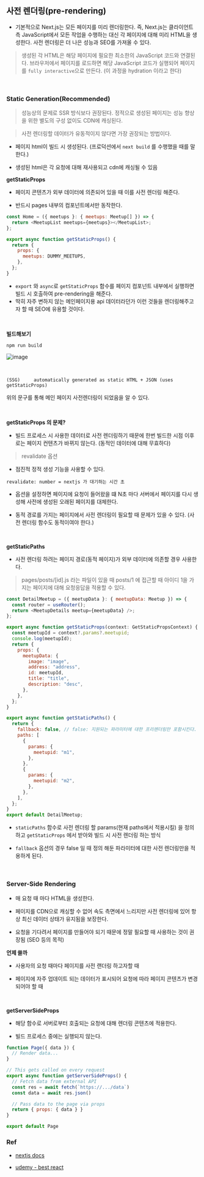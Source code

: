 

## 사전 렌더링(pre-rendering)


- 기본적으로 Next.js는 모든 페이지를 미리 렌더링한다. 즉, Next.js는 클라이언트 측 JavaScript에서 모든 작업을 수행하는 대신 각 페이지에 대해 미리 HTML을 생성한다. 사전 렌더링은 더 나은 성능과 SEO를 가져올 수 있다.

> 생성된 각 HTML은 해당 페이지에 필요한 최소한의 JavaScript 코드와 연결된다. 브라우저에서 페이지를 로드하면 해당 JavaScript 코드가 실행되어 페이지를 `fully interactive`으로 만든다. (이 과정을 hydration 이라고 한다)

<br>


### Static Generation(Recommended)

> 성능상의 문제로 SSR 방식보다 권장된다. 정적으로 생성된 페이지는 성능 향상을 위한 별도의 구성 없이도 CDN에 캐싱된다.

> 사전 렌더링할 데이터가 유동적이지 않다면 가장 권장되는 방법이다.

- 페이지 html이 빌드 시 생성된다. (프로덕션에서 `next build` 를 수행했을 때를 말한다.)

- 생성된 html은 각 요청에 대해 재사용되고 cdn에 캐싱될 수 있음



**getStaticProps**

- 페이지 콘텐츠가 외부 데이터에 의존되어 있을 때 이를 사전 렌더링 해준다.

- 반드시 pages 내부의 컴포넌트에서만 동작한다.


```javascript
const Home = ({ meetups }: { meetups: Meetup[] }) => {
  return <MeetupList meetups={meetups}></MeetupList>;
};

export async function getStaticProps() {
  return {
    props: {
      meetups: DUMMY_MEETUPS,
    },
  };
}
```

- `export` 와 `async`로 `getStaticProps` 함수를 페이지 컴포넌트 내부에서 실행하면 빌드 시 호출하여 pre-rendering을 해준다.
- 딱히 자주 변하지 않는 메인페이지용 api 데이터라던가 이런 것들을 렌더링해주고자 할 때 SEO에 유용할 것이다.


<br>


**빌드해보기**

```
npm run build
```

![image](https://user-images.githubusercontent.com/76927397/195970502-8f8bc0a8-f8f4-4aaf-b70e-bfb669c279c7.png)

<br>


```shell
(SSG)     automatically generated as static HTML + JSON (uses getStaticProps)
```

위의 문구를 통해 메인 페이지 사전렌더링이 되었음을 알 수 있다.

<br>

**getStaticProps 의 문제?**

- 빌드 프로세스 시 사용한 데이터로 사전 렌더링하기 때문에 한번 빌드한 시점 이후로는 페이지 컨텐츠가 바뀌지 않는다. (동적인 데이터에 대해 무효하다)

> revalidate 옵션

- 점진적 정적 생성 기능을 사용할 수 있다.


```
revalidate: number = nextjs 가 대기하는 시간 초
```

- 옵션을 설정하면 페이지에 요청이 들어왔을 떄 N초 마다 서버에서 페이지를 다시 생성해 사전에 생성된 오래된 페이지를 대체한다.

- 동적 경로를 가지는 페이지에서 사전 렌더링이 필요할 때 문제가 있을 수 있다. (사전 렌더링 함수도 동적이여야 한다.)

<br>

**getStaticPaths**

- 사전 렌더링 하려는 페이지 경로(동적 페이지)가 외부 데이터에 의존할 경우 사용한다.

> pages/posts/[id].js 라는 파일이 있을 때 posts/1 에 접근할 때 아이디 1을 가지는 페이지에 대해 요청응답을 적용할 수 있다.


```javascript
const DetailMeetup = ({ meetupData }: { meetupData: Meetup }) => {
  const router = useRouter();
  return <MeetupDetails meetup={meetupData} />;
};

export async function getStaticProps(context: GetStaticPropsContext) {
  const meetupId = context?.params?.meetupid;
  console.log(meetupId);
  return {
    props: {
      meetupData: {
        image: "image",
        address: "address",
        id: meetupId,
        title: "title",
        description: "desc",
      },
    },
  };
}

export async function getStaticPaths() {
  return {
    fallback: false, // false: 지원되는 파라미터에 대한 프리렌더링만 포함시킨다.
    paths: [
      {
        params: {
          meetupid: "m1",
        },
      },
      {
        params: {
          meetupid: "m2",
        },
      },
    ],
  };
}
export default DetailMeetup;
```

- `staticPaths` 함수로 사전 렌더링 할 params(현재 paths에서 적용시킬) 을 정의 하고 `getStaticProps` 에서 받아와 빌드 시 사전 렌더링 하는 방식

- `fallback` 옵션의 경우 false 일 때 정의 해둔 파라미터에 대한 사전 렌더링만을 적용하게 된다. 


<br>

### Server-Side Rendering

- 매 요청 때 마다 HTML을 생성한다.

- 페이지를 CDN으로 캐싱할 수 없어 속도 측면에서 느리지만 사전 렌더링에 있어 항상 최신 데이터 상태가 유지됨을 보장한다.

- 요청을 기다려서 페이지를 만들어야 되기 때문에 정말 필요할 때 사용하는 것이 권장됨 (SEO 등의 목적)

**언제 쓸까**

- 사용자의 요청 때마다 페이지를 사전 랜더링 하고자할 때 

- 페이지에 자주 업데이트 되는 데이터가 표시되어 요청에 따라 페이지 콘텐츠가 변경되어야 할 때

<br>

**getServerSideProps**

- 해당 함수로 서버로부터 호출되는 요청에 대해 렌더링 콘텐츠에 적용한다.

- 빌드 프로세스 중에는 실행되지 않는다.

```javascript
function Page({ data }) {
  // Render data...
}

// This gets called on every request
export async function getServerSideProps() {
  // Fetch data from external API
  const res = await fetch(`https://.../data`)
  const data = await res.json()

  // Pass data to the page via props
  return { props: { data } }
}

export default Page
```






### Ref

- [nextjs docs](https://nextjs.org/docs/basic-features)

- [udemy - best react](https://www.udemy.com/course/best-react)